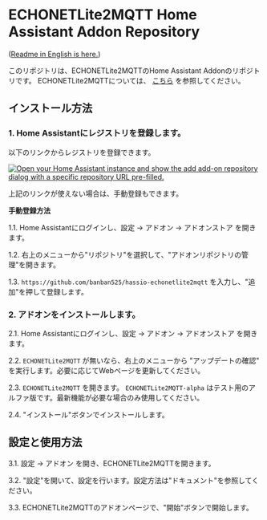 ECHONETLite2MQTT Home Assistant Addon Repository
====================================================

([Readme in English is here.](readme.md))

このリポジトリは、ECHONETLite2MQTTのHome Assistant Addonのリポジトリです。
ECHONETLite2MQTTについては、 [こちら](https://github.com/banban525/echonetlite2mqtt) を参照してください。

## インストール方法

### 1. Home Assistantにレジストリを登録します。

以下のリンクからレジストリを登録できます。

   [![Open your Home Assistant instance and show the add add-on repository dialog with a specific repository URL pre-filled.](https://my.home-assistant.io/badges/supervisor_add_addon_repository.svg)](https://my.home-assistant.io/redirect/supervisor_add_addon_repository/?repository_url=https%3A%2F%2Fgithub.com%2Fbanban525%2Fhassio-echonetlite2mqtt)

上記のリンクが使えない場合は、手動登録もできます。


__手動登録方法__

1.1. Home Assistantにログインし、設定 → アドオン → アドオンストア を開きます。

1.2. 右上のメニューから"リポジトリ"を選択して、"アドオンリポジトリの管理"を開きます。

1.3. `https://github.com/banban525/hassio-echonetlite2mqtt` を入力し、"追加"を押して登録します。


### 2. アドオンをインストールします。

2.1. Home Assistantにログインし、設定 → アドオン → アドオンストア を開きます。

2.2. `ECHONETLite2MQTT` が無いなら、右上のメニューから "アップデートの確認" を実行します。必要に応じてWebページを更新してください。

2.3. `ECHONETLite2MQTT` を開きます。 `ECHONETLite2MQTT-alpha` はテスト用のアルファ版です。最新機能が必要な場合のみ使用してください。

2.4. "インストール"ボタンでインストールします。


## 設定と使用方法

3.1. 設定 → アドオン を開き、ECHONETLite2MQTTを開きます。

3.2. "設定"を開いて、設定を行います。設定方法は"ドキュメント"を参照してください。

3.3. ECHONETLite2MQTTのアドオンページで、"開始"ボタンで開始します。


